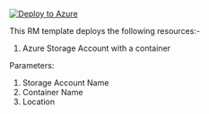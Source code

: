 [![Deploy to Azure](https://aka.ms/deploytoazurebutton)](https://portal.azure.com/#create/Microsoft.Template/uri/https%3A%2F%2Fraw.githubusercontent.com%2Finsidero%2FAzul-DataOps%2Fmaster%2Fenvironment_setup%2FADF%2Fstorage_account_with_container_arm_template.json)

This RM template deploys the following resources:-
1. Azure Storage Account with a container


Parameters:

1. Storage Account Name
2. Container Name
3. Location

